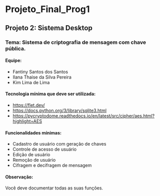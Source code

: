 # Projeto_Final_Prog1
## Projeto 2: Sistema Desktop
### Tema: Sistema de criptografia de mensagem com chave pública.
#### Equipe:
- Fantiny Santos dos Santos
- Ilana Thaise da Silva Pereira
- Kim Lima de Lima

#### Tecnologia mínima que deve ser utilizada:
- https://flet.dev/
- https://docs.python.org/3/library/sqlite3.html
- https://pycryptodome.readthedocs.io/en/latest/src/cipher/aes.html?highlight=AES

#### Funcionalidades mínimas:
- Cadastro de usuário com geração de chaves
- Controle de acesso de usuário
- Edição de usuário
- Remoção de usuário
- Cifragem e decifragem de mensagem

#### Observação:
Você deve documentar todas as suas funções.

